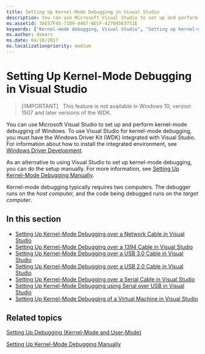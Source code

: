 ```yaml
---
title: Setting Up Kernel-Mode Debugging in Visual Studio
description: You can use Microsoft Visual Studio to set up and perform kernel-mode debugging of Windows.
ms.assetid: 38E57F45-71D9-4467-BECF-42769563751E
keywords: ["Kernel-mode debugging, Visual Studio", "Setting up kernel-mode debugging, Visual Studio"]
ms.author: domars
ms.date: 04/10/2017
ms.localizationpriority: medium
---
```


# <span id="debugger.setting_up_kernel-mode_debugging_in_visual_studio"></span>Setting Up Kernel-Mode Debugging in Visual Studio

> [!IMPORTANT]  
> This feature is not available in Windows 10, version 1507 and later versions of the WDK.
>


You can use Microsoft Visual Studio to set up and perform kernel-mode debugging of Windows. To use Visual Studio for kernel-mode debugging, you must have the Windows Driver Kit (WDK) integrated with Visual Studio. For information about how to install the integrated environment, see [Windows Driver Development](http://go.microsoft.com/fwlink/p?linkid=301383).
 

As an alternative to using Visual Studio to set up kernel-mode debugging, you can do the setup manually. For more information, see [Setting Up Kernel-Mode Debugging Manually](setting-up-kernel-mode-debugging-in-windbg--cdb--or-ntsd.md).

Kernel-mode debugging typically requires two computers. The debugger runs on the *host computer,* and the code being debugged runs on the *target computer*.

## <span id="in_this_section"></span>In this section


-   [Setting Up Kernel-Mode Debugging over a Network Cable in Visual Studio](setting-up-a-network-debugging-connection-in-visual-studio.md)
-   [Setting Up Kernel-Mode Debugging over a 1394 Cable in Visual Studio](setting-up-a-1394-cable-connection-in-visual-studio.md)
-   [Setting Up Kernel-Mode Debugging over a USB 3.0 Cable in Visual Studio](setting-up-a-usb-3-0-cable-connection-in-visual-studio.md)
-   [Setting Up Kernel-Mode Debugging over a USB 2.0 Cable in Visual Studio](setting-up-a-usb-2-0-cable-connection-in-visual-studio.md)
-   [Setting Up Kernel-Mode Debugging over a Serial Cable in Visual Studio](setting-up-a-null-modem-cable-connection-in-visual-studio.md)
-   [Setting Up Kernel-Mode Debugging using Serial over USB in Visual Studio](setting-up-kernel-mode-debugging-using-serial-over-usb-in-visual-studio.md)
-   [Setting Up Kernel-Mode Debugging of a Virtual Machine in Visual Studio](setting-up-a-connection-to-a-virtual-machine-in-visual-studio.md)

## <span id="related_topics"></span>Related topics


[Setting Up Debugging (Kernel-Mode and User-Mode)](getting-set-up-for-debugging.md)

[Setting Up Kernel-Mode Debugging Manually](setting-up-kernel-mode-debugging-in-windbg--cdb--or-ntsd.md)

 

 






